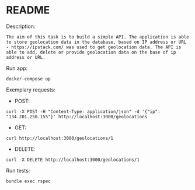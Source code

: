 # README

Description:
```
The aim of this task is to build a simple API. The application is able to store geolocation data in the database, based on IP address or URL - https://ipstack.com/ was used to get geolocation data. The API is able to add, delete or provide geolocation data on the base of ip address or URL.
```

Run app:
```
docker-compose up
```

Exemplary requests:
* POST:
```
curl -X POST -H "Content-Type: application/json" -d '{"ip": "134.201.250.155"}' http://localhost:3000/geolocations
```
* GET:
```
curl http://localhost:3000/geolocations/1
```
* DELETE:
```
curl -X DELETE http://localhost:3000/geolocations/1
```

Run tests:
```
bundle exec rspec
```
